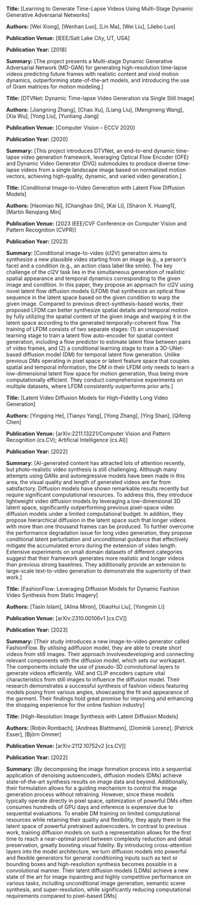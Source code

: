 **Title:** [Learning to Generate Time-Lapse Videos Using Multi-Stage Dynamic Generative Adversarial Networks]

**Authors:** [Wei Xiong], [Wenhan Luo], [Lin Ma], [Wei Liu], [Jiebo Luo]

**Publication Venue:** [IEEE/Salt Lake City, UT, USA]

**Publication Year:** [2018]

**Summary:**
[The project presents a Multi-stage Dynamic Generative Adversarial Network (MD-GAN) for generating high-resolution time-lapse videos predicting future frames with realistic content and vivid motion dynamics, outperforming state-of-the-art models, and introducing the use of Gram matrices for motion modeling.]



**Title:** [DTVNet: Dynamic Time-lapse Video Generation via Single Still Image]

**Authors:** [Jiangning Zhang], [Chao Xu], [Liang Liu], [Mengmeng Wang], [Xia Wu], [Yong Liu], [Yunliang Jiang]

**Publication Venue:** [Computer Vision – ECCV 2020]

**Publication Year:** [2020]

**Summary:**
[This project introduces DTVNet, an end-to-end dynamic time-lapse video generation framework, leveraging Optical Flow Encoder (OFE) and Dynamic Video Generator (DVG) submodules to produce diverse time-lapse videos from a single landscape image based on normalized motion vectors, achieving high-quality, dynamic, and varied video generation.]



**Title:** [Conditional Image-to-Video Generation with Latent Flow Diffusion Models]

**Authors:** [Haomiao Ni], [Changhao Shi], [Kai Li], [Sharon X. Huang1], [Martin Renqiang Min]

**Publication Venue:** [2023 IEEE/CVF Conference on Computer Vision and Pattern Recognition (CVPR)]

**Publication Year:** [2023]

**Summary:**
[Conditional image-to-video (cI2V) generation aims to synthesize a new plausible video starting from an image (e.g., a person's face) and a condition (e.g., an action class label like smile). The key challenge of the cI2V task lies in the simultaneous generation of realistic spatial appearance and temporal dynamics corresponding to the given image and condition. In this paper, they propose an approach for cI2V using novel latent flow diffusion models (LFDM) that synthesize an optical flow sequence in the latent space based on the given condition to warp the given image. Compared to previous direct-synthesis-based works, their proposed LFDM can better synthesize spatial details and temporal motion by fully utilizing the spatial content of the given image and warping it in the latent space according to the generated temporally-coherent flow. The training of LFDM consists of two separate stages: (1) an unsupervised learning stage to train a latent flow auto-encoder for spatial content generation, including a flow predictor to estimate latent flow between pairs of video frames, and (2) a conditional learning stage to train a 3D-UNet-based diffusion model (DM) for temporal latent flow generation. Unlike previous DMs operating in pixel space or latent feature space that couples spatial and temporal information, the DM in their LFDM only needs to learn a low-dimensional latent flow space for motion generation, thus being more computationally efficient. They conduct comprehensive experiments on multiple datasets, where LFDM consistently outperforms prior arts.]



**Title:** [Latent Video Diffusion Models for High-Fidelity Long Video Generation]

**Authors:** [Yingqing He], [Tianyu Yang], [Yong Zhang], [Ying Shan], [Qifeng Chen]

**Publication Venue:** [arXiv:2211.13221/Computer Vision and Pattern Recognition (cs.CV); Artificial Intelligence (cs.AI)]

**Publication Year:** [2022]

**Summary:**
[AI-generated content has attracted lots of attention recently, but photo-realistic video synthesis is still challenging. Although many attempts using GANs and autoregressive models have been made in this area, the visual quality and length of generated videos are far from satisfactory. Diffusion models have shown remarkable results recently but require significant computational resources. To address this, they introduce lightweight video diffusion models by leveraging a low-dimensional 3D latent space, significantly outperforming previous pixel-space video diffusion models under a limited computational budget. In addition, they propose hierarchical diffusion in the latent space such that longer videos with more than one thousand frames can be produced. To further overcome the performance degradation issue for long video generation, they propose conditional latent perturbation and unconditional guidance that effectively mitigate the accumulated errors during the extension of video length. Extensive experiments on small domain datasets of different categories suggest that their framework generates more realistic and longer videos than previous strong baselines. They additionally provide an extension to large-scale text-to-video generation to demonstrate the superiority of their work.]



**Title:** [FashionFlow: Leveraging Diffusion Models for Dynamic Fashion Video Synthesis from Static Imagery]

**Authors:** [Tasin Islam], [Alina Miron], [XiaoHui Liu], [Yongmin Li]

**Publication Venue:** [arXiv:2310.00106v1 [cs.CV]]

**Publication Year:** [2023]

**Summary:**
[Their study introduces a new image-to-video generator called FashionFlow. By utilising adiffusion model, they are able to create short videos from still images. Their approach involvesdeveloping and connecting relevant components with the diffusion model, which sets our workapart. The components include the use of pseudo-3D convolutional layers to generate videos efficiently. VAE and CLIP encoders capture vital characteristics from still images to influence the
diffusion model. Their research demonstrates a successful synthesis of fashion videos featuring models posing from various angles, showcasing the fit and appearance of the garment. Their findings hold great promise for improving and enhancing the shopping experience for the online fashion industry]



**Title:** [High-Resolution Image Synthesis with Latent Diffusion Models]

**Authors:** [Robin Rombach], [Andreas Blattmann], [Dominik Lorenz], [Patrick Esser], [Björn Ommer]

**Publication Venue:** [arXiv:2112.10752v2 [cs.CV]]

**Publication Year:** [2022]

**Summary:**
[By decomposing the image formation process into a sequential application of denoising autoencoders, diffusion models (DMs) achieve state-of-the-art synthesis results on image data and beyond. Additionally, their formulation allows for a guiding mechanism to control the image generation process without retraining. However, since these models typically operate directly in pixel space, optimization of powerful DMs often consumes hundreds of GPU days and inference is expensive due to sequential evaluations. To enable DM training on limited computational resources while retaining their quality and flexibility, they apply them in the latent space of powerful pretrained autoencoders. In contrast to previous work, training diffusion models on such a representation allows for the first time to reach a near-optimal point between complexity reduction and detail preservation, greatly boosting visual fidelity. By introducing cross-attention layers into the model architecture, we turn diffusion models into powerful and flexible generators for general conditioning inputs such as text or bounding boxes and high-resolution synthesis becomes possible in a convolutional manner. Their latent diffusion models (LDMs) achieve a new state of the art for image inpainting and highly competitive performance on various tasks, including unconditional image generation, semantic scene synthesis, and super-resolution, while significantly reducing computational requirements compared to pixel-based DMs]
